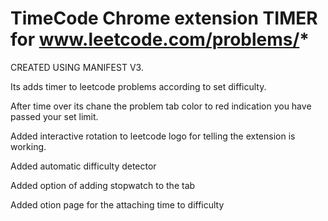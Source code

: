 # TimeCode Chrome extension TIMER for www.leetcode.com/problems/*
CREATED USING MANIFEST V3.

Its adds timer to leetcode problems according to set difficulty.

After time over its chane the problem tab color to red indication you have passed your set limit.

Added interactive rotation to leetcode logo for telling the extension is working.

Added automatic difficulty detector

Added option of adding stopwatch  to the tab

Added otion page for the attaching time to difficulty


